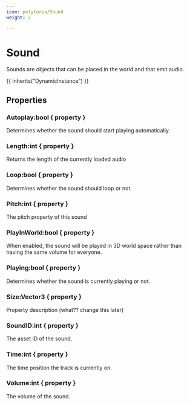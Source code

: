 ```yaml
---
icon: polytoria/Sound
weight: 2

---
```


# Sound

Sounds are objects that can be placed in the world and that emit audio.

{{ inherits("DynamicInstance") }}

## Properties

### Autoplay:bool { property }
Determines whether the sound should start playing automatically.

### Length:int { property }
Returns the length of the currently loaded audio

### Loop:bool { property }
Determines whether the sound should loop or not.

### Pitch:int { property }
The pitch property of this sound

### PlayInWorld:bool { property }
When enabled, the sound will be played in 3D world space rather than having the same volume for everyone.

### Playing:bool { property }
Determines whether the sound is currently playing or not.

### Size:Vector3 { property }
Property description (what?? change this later)

### SoundID:int { property }
The asset ID of the sound.

### Time:int { property }
The time position the track is currently on.

### Volume:int { property }
The volume of the sound.